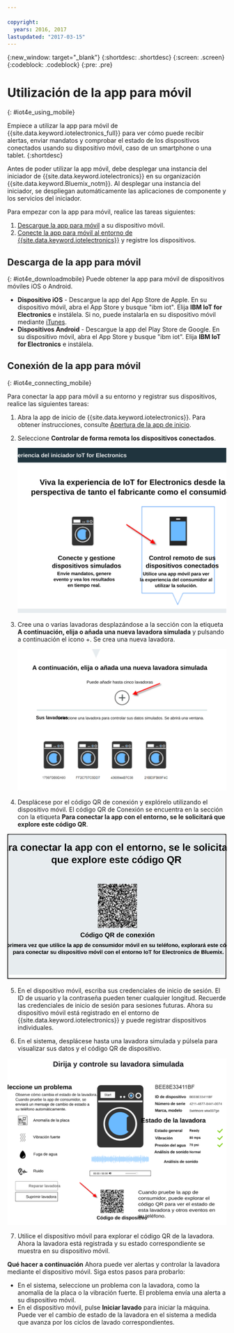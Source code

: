 ```yaml
---

copyright:
  years: 2016, 2017
lastupdated: "2017-03-15"
---
```


<!-- Common attributes used in the template are defined as follows: -->
{:new_window: target="\_blank"}
{:shortdesc: .shortdesc}
{:screen: .screen}
{:codeblock: .codeblock}
{:pre: .pre}


# Utilización de la app para móvil
{: #iot4e_using_mobile}

Empiece a utilizar la app para móvil de {{site.data.keyword.iotelectronics_full}} para ver cómo puede recibir alertas, enviar mandatos y comprobar el estado de los dispositivos conectados usando su dispositivo móvil, caso de un smartphone o una tablet.
{:shortdesc}

Antes de poder utilizar la app móvil, debe desplegar una instancia del iniciador de {{site.data.keyword.iotelectronics}} en su organización {{site.data.keyword.Bluemix_notm}}. Al desplegar una instancia del iniciador, se despliegan automáticamente las aplicaciones de componente y los servicios del iniciador.

Para empezar con la app para móvil, realice las tareas siguientes:
1. [Descargue la app para móvil](#iot4e_downloadmobile) a su dispositivo móvil.
2. [Conecte la app para móvil al entorno de {{site.data.keyword.iotelectronics}}](#iot4e_connecting_mobile) y registre los dispositivos.


## Descarga de la app para móvil
{: #iot4e_downloadmobile}
Puede obtener la app para móvil de dispositivos móviles iOS o Android.
- **Dispositivo iOS** - Descargue la app del App Store de Apple.  En su dispositivo móvil, abra el App Store y busque "ibm iot". Elija **IBM IoT for Electronics** e instálela.  Si no, puede instalarla en su dispositivo móvil mediante [iTunes](https://itunes.apple.com/us/app/ibm-iot-for-electronics/id1103404928?ls=1&mt=8).
- **Dispositivos Android** - Descargue la app del Play Store de Google. En su dispositivo móvil, abra el App Store y busque "ibm iot". Elija **IBM IoT for Electronics** e instálela.

## Conexión de la app para móvil
{: #iot4e_connecting_mobile}

Para conectar la app para móvil a su entorno y registrar sus dispositivos, realice las siguientes tareas:

1. Abra la app de inicio de {{site.data.keyword.iotelectronics}}. Para obtener instrucciones, consulte [Apertura de la app de inicio](iot4ecreatingappliances.html#iot4e_openAppMain).

2. Seleccione **Controlar de forma remota los dispositivos conectados**.

    ![Experiencia del iniciador de {{site.data.keyword.iotelectronics}}](images/IoT4E_remotely_option.svg "Experiencia del iniciador de {{site.data.keyword.iotelectronics}}")

3. Cree una o varias lavadoras desplazándose a la sección con la etiqueta **A continuación, elija o añada una nueva lavadora simulada** y pulsando a continuación el icono +. Se crea una nueva lavadora.

    ![Añadir lavadora](images/IoT4E_add_washer.svg "Añadir lavadora")

4.	Desplácese por el código QR de conexión y explórelo utilizando el dispositivo móvil. El código QR de Conexión se encuentra en la sección con la etiqueta **Para conectar la app con el entorno, se le solicitará que explore este código QR**.

  ![Código QR de conexión.](images/iot4e_mobile_connect_QR.svg "Código QR de conexión {{site.data.keyword.iotelectronics}}")

5. En el dispositivo móvil, escriba sus credenciales de inicio de sesión. El ID de usuario y la contraseña pueden tener cualquier longitud. Recuerde las credenciales de inicio de sesión para sesiones futuras. Ahora su dispositivo móvil está registrado en el entorno de {{site.data.keyword.iotelectronics}} y puede registrar dispositivos individuales.

6. En el sistema, desplácese hasta una lavadora simulada y púlsela para visualizar sus datos y el código QR de dispositivo.

  ![Seleccione una lavadora.](images/IoT4E_mobile_washer_QR.svg "Seleccione una lavadora.")

7.	Utilice el dispositivo móvil para explorar el código QR de la lavadora. Ahora la lavadora está registrada y su estado correspondiente se muestra en su dispositivo móvil.

**Qué hacer a continuación**
Ahora puede ver alertas y controlar la lavadora mediante el dispositivo móvil. Siga estos pasos para probarlo:
  - En el sistema, seleccione un problema con la lavadora, como la anomalía de la placa o la vibración fuerte. El problema envía una alerta a su dispositivo móvil.
  - En el dispositivo móvil, pulse **Iniciar lavado** para iniciar la máquina. Puede ver el cambio de estado de la lavadora en el sistema a medida que avanza por los ciclos de lavado correspondientes.
